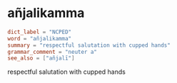 # añjalikamma

``` toml
dict_label = "NCPED"
word = "añjalikamma"
summary = "respectful salutation with cupped hands"
grammar_comment = "neuter a"
see_also = ["añjalī"]
```

respectful salutation with cupped hands

